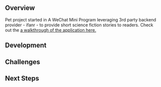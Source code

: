 ## Overview
Pet project started in A WeChat Mini Program leveraging 3rd party backend provider - ifanr - to provide short science fiction stories to readers. Check out the [a walkthrough of the application here.](https://cloud-minapp-33044.cloud.ifanrusercontent.com/1n3qPpgXSz1ntQiD.mov) 

## Development


## Challenges

## Next Steps
